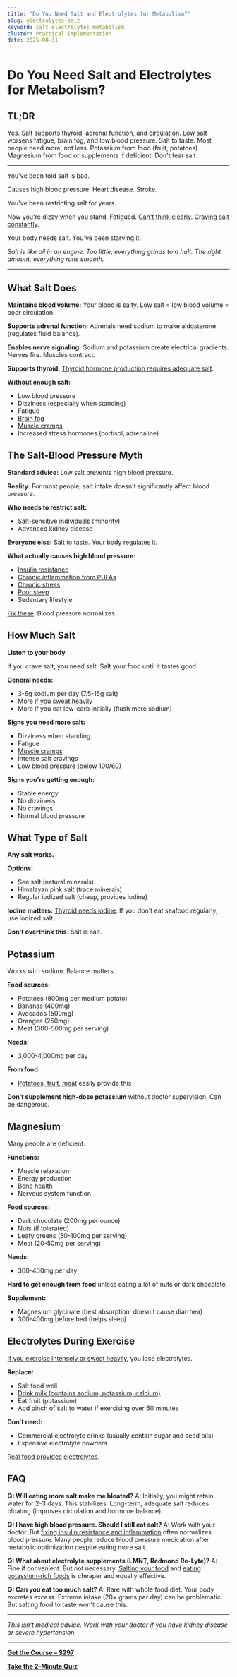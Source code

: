 ```yaml
---
title: "Do You Need Salt and Electrolytes for Metabolism?"
slug: electrolytes-salt
keyword: salt electrolytes metabolism
cluster: Practical Implementation
date: 2025-08-31
---
```


# Do You Need Salt and Electrolytes for Metabolism?

## TL;DR

Yes. Salt supports thyroid, adrenal function, and circulation. Low salt worsens fatigue, brain fog, and low blood pressure. Salt to taste. Most people need more, not less. Potassium from food (fruit, potatoes). Magnesium from food or supplements if deficient. Don't fear salt.

---

You've been told salt is bad.

Causes high blood pressure. Heart disease. Stroke.

You've been restricting salt for years.

Now you're dizzy when you stand. Fatigued. [Can't think clearly](/blog/brain-fog-pufas). [Craving salt constantly](/blog/craving-sugar).

Your body needs salt. You've been starving it.

*Salt is like oil in an engine. Too little, everything grinds to a halt. The right amount, everything runs smooth.*

---

## What Salt Does

**Maintains blood volume:**
Your blood is salty. Low salt = low blood volume = poor circulation.

**Supports adrenal function:**
Adrenals need sodium to make aldosterone (regulates fluid balance).

**Enables nerve signaling:**
Sodium and potassium create electrical gradients. Nerves fire. Muscles contract.

**Supports thyroid:**
[Thyroid hormone production requires adequate salt](/blog/seed-oils-and-thyroid).

**Without enough salt:**
- Low blood pressure
- Dizziness (especially when standing)
- Fatigue
- [Brain fog](/blog/brain-fog-pufas)
- [Muscle cramps](/blog/joint-pain-pufas)
- Increased stress hormones (cortisol, adrenaline)

## The Salt-Blood Pressure Myth

**Standard advice:** Low salt prevents high blood pressure.

**Reality:** For most people, salt intake doesn't significantly affect blood pressure.

**Who needs to restrict salt:**
- Salt-sensitive individuals (minority)
- Advanced kidney disease

**Everyone else:**
Salt to taste. Your body regulates it.

**What actually causes high blood pressure:**
- [Insulin resistance](/blog/sugar-insulin-myth)
- [Chronic inflammation from PUFAs](/blog/pufas-inflammation)
- [Chronic stress](/blog/anxiety-pufas)
- [Poor sleep](/blog/body-temperature-sleep)
- Sedentary lifestyle

[Fix these](/blog/seven-day-pufa-purge). Blood pressure normalizes.

## How Much Salt

**Listen to your body.**

If you crave salt, you need salt. Salt your food until it tastes good.

**General needs:**
- 3-6g sodium per day (7.5-15g salt)
- More if you sweat heavily
- More if you eat low-carb initially (flush more sodium)

**Signs you need more salt:**
- Dizziness when standing
- Fatigue
- [Muscle cramps](/blog/exercise-metabolism)
- Intense salt cravings
- Low blood pressure (below 100/60)

**Signs you're getting enough:**
- Stable energy
- No dizziness
- No cravings
- Normal blood pressure

## What Type of Salt

**Any salt works.**

**Options:**
- Sea salt (natural minerals)
- Himalayan pink salt (trace minerals)
- Regular iodized salt (cheap, provides iodine)

**Iodine matters:**
[Thyroid needs iodine](/blog/seed-oils-and-thyroid). If you don't eat seafood regularly, use iodized salt.

**Don't overthink this.** Salt is salt.

## Potassium

Works with sodium. Balance matters.

**Food sources:**
- Potatoes (800mg per medium potato)
- Bananas (400mg)
- Avocados (500mg)
- Oranges (250mg)
- Meat (300-500mg per serving)

**Needs:**
- 3,000-4,000mg per day

**From food:**
- [Potatoes, fruit, meat](/blog/meal-planning) easily provide this

**Don't supplement high-dose potassium** without doctor supervision. Can be dangerous.

## Magnesium

Many people are deficient.

**Functions:**
- Muscle relaxation
- Energy production
- [Bone health](/blog/calcium-vitamin-d)
- Nervous system function

**Food sources:**
- Dark chocolate (200mg per ounce)
- Nuts (if tolerated)
- Leafy greens (50-100mg per serving)
- Meat (20-50mg per serving)

**Needs:**
- 300-400mg per day

**Hard to get enough from food** unless eating a lot of nuts or dark chocolate.

**Supplement:**
- Magnesium glycinate (best absorption, doesn't cause diarrhea)
- 300-400mg before bed (helps sleep)

## Electrolytes During Exercise

[If you exercise intensely or sweat heavily](/blog/exercise-metabolism), you lose electrolytes.

**Replace:**
- Salt food well
- [Drink milk (contains sodium, potassium, calcium)](/blog/meal-planning)
- Eat fruit (potassium)
- Add pinch of salt to water if exercising over 60 minutes

**Don't need:**
- Commercial electrolyte drinks (usually contain sugar and seed oils)
- Expensive electrolyte powders

[Real food provides electrolytes](/blog/meal-planning).

## FAQ

**Q: Will eating more salt make me bloated?**
A: Initially, you might retain water for 2-3 days. This stabilizes. Long-term, adequate salt reduces bloating (improves circulation and hormone balance).

**Q: I have high blood pressure. Should I still eat salt?**
A: Work with your doctor. But [fixing insulin resistance and inflammation](/blog/seven-day-pufa-purge) often normalizes blood pressure. Many people reduce blood pressure medication after metabolic optimization despite eating more salt.

**Q: What about electrolyte supplements (LMNT, Redmond Re-Lyte)?**
A: Fine if convenient. But not necessary. [Salting your food](/blog/meal-planning) and [eating potassium-rich foods](/blog/meal-planning) is cheaper and equally effective.

**Q: Can you eat too much salt?**
A: Rare with whole food diet. Your body excretes excess. Extreme intake (20+ grams per day) can be problematic. But salting food to taste won't cause this.

---

*This isn't medical advice. Work with your doctor if you have kidney disease or severe hypertension.*

---

**[Get the Course – $297](https://buy.polar.sh/polar_cl_8P7Z3TGPlCzXSgbJ0MNkG3HrYyVlcumvIjDMu3YLrwH)**

**[Take the 2-Minute Quiz](/quiz)**
